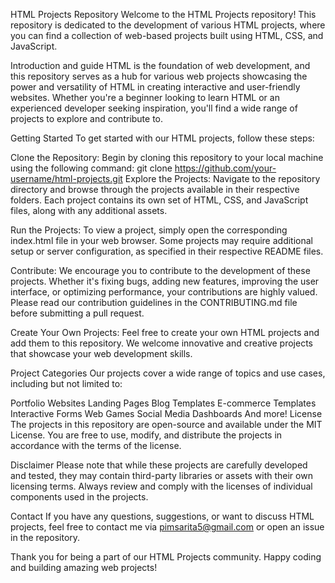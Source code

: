 HTML Projects Repository
Welcome to the HTML Projects repository! This repository is dedicated to the development of various HTML projects, where you can find a collection of web-based projects built using HTML, CSS, and JavaScript.

Introduction and guide
HTML is the foundation of web development, and this repository serves as a hub for various web projects showcasing the power and versatility of HTML in creating interactive and user-friendly websites. Whether you're a beginner looking to learn HTML or an experienced developer seeking inspiration, you'll find a wide range of projects to explore and contribute to.

Getting Started
To get started with our HTML projects, follow these steps:

Clone the Repository: Begin by cloning this repository to your local machine using the following command:
git clone https://github.com/your-username/html-projects.git
Explore the Projects: Navigate to the repository directory and browse through the projects available in their respective folders. Each project contains its own set of HTML, CSS, and JavaScript files, along with any additional assets.

Run the Projects: To view a project, simply open the corresponding index.html file in your web browser. Some projects may require additional setup or server configuration, as specified in their respective README files.

Contribute: We encourage you to contribute to the development of these projects. Whether it's fixing bugs, adding new features, improving the user interface, or optimizing performance, your contributions are highly valued. Please read our contribution guidelines in the CONTRIBUTING.md file before submitting a pull request.

Create Your Own Projects: Feel free to create your own HTML projects and add them to this repository. We welcome innovative and creative projects that showcase your web development skills.

Project Categories
Our projects cover a wide range of topics and use cases, including but not limited to:

Portfolio Websites
Landing Pages
Blog Templates
E-commerce Templates
Interactive Forms
Web Games
Social Media Dashboards
And more!
License
The projects in this repository are open-source and available under the MIT License. You are free to use, modify, and distribute the projects in accordance with the terms of the license.

Disclaimer
Please note that while these projects are carefully developed and tested, they may contain third-party libraries or assets with their own licensing terms. Always review and comply with the licenses of individual components used in the projects.

Contact
If you have any questions, suggestions, or want to discuss HTML projects, feel free to contact me via pimsarita5@gmail.com or open an issue in the repository.

Thank you for being a part of our HTML Projects community. Happy coding and building amazing web projects!

